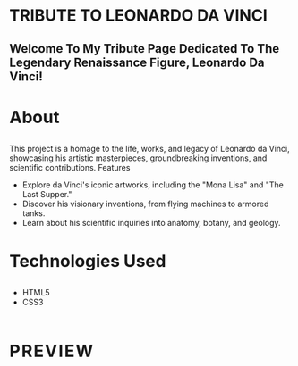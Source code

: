 <h1 style="text-transform: uppercase;">Tribute to Leonardo da Vinci </h1>

<h2 style="text-transform: capitalize;">Welcome to my tribute page dedicated to the legendary Renaissance figure, Leonardo da Vinci!</h2>

<h3 style="text-transform: capitalize; font-size:30px;">About</h3>

<p>This project is a homage to the life, works, and legacy of Leonardo da Vinci, showcasing his artistic masterpieces, groundbreaking inventions, and scientific contributions.
Features</p>

<ul>
    <li> Explore da Vinci's iconic artworks, including the "Mona Lisa" and "The Last Supper."</li>
    <li> Discover his visionary inventions, from flying machines to armored tanks.</li>
    <li> Learn about his scientific inquiries into anatomy, botany, and geology.</li>
</ul>

<h3 style="text-transform: capitalize; font-size:30px;">Technologies Used</h3>
<ul>
    <li>HTML5</li>
    <li>CSS3</li>
</ul>

<br>

<p style="text-transform: Uppercase; font-size:30px; font-weight:bold; letter-spacing:2px;">preview</p>
